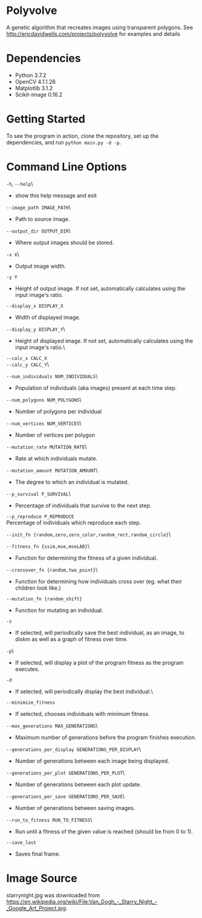 # Polyvolve
A genetic algorithm that recreates images using transparent polygons.  See http://ericdavidwells.com/projects/polyvolve for examples and details

# Dependencies
* Python 3.7.2
* OpenCV 4.1.1.26
* Matplotlib 3.1.2
* Scikit-image 0.16.2

# Getting Started
To see the program in action, clone the repository, set up the dependencies, and run `python main.py -d -p`.

# Command Line Options

`-h`, `--help`\
* show this help message and exit

`--image_path IMAGE_PATH`\
* Path to source image.

`--output_dir OUTPUT_DIR`\
* Where output images should be stored.

`-x X`\
* Output image width.

`-y Y` 
* Height of output image. If not set, automatically calculates using the input image's ratio.

`--display_x DISPLAY_X`
* Width of displayed image.

`--display_y DISPLAY_Y`\
* Height of displayed image. If not set, automatically calculates using the input image's ratio.\

`--calc_x CALC_X`\
`--calc_y CALC_Y`\

`--num_individuals NUM_INDIVIDUALS`\
* Population of individuals (aka images) present at each time step.

`--num_polygons NUM_POLYGONS`\
* Number of polygons per individual

`--num_vertices NUM_VERTICES`\
* Number of vertices per polygon

`--mutation_rate MUTATION_RATE`\
* Rate at which individuals mutate.

`--mutation_amount MUTATION_AMOUNT`\
* The degree to which an individual is mutated.

`--p_survival P_SURVIVAL`\
* Percentage of individuals that survive to the next step.

`--p_reproduce P_REPRODUCE`\
Percentage of individuals which reproduce each step.

`--init_fn {random,zero,zero_color,random_rect,random_circle}`\

`--fitness_fn {ssim,mse,mseLAB}`\
* Function for determining the fitness of a given individual.

`--crossover_fn {random,two_point}`\
* Function for determining how individuals cross over (eg. what their children look like.)

`--mutation_fn {random_shift}`
* Function for mutating an individual.

`-s`                   
* If selected, will periodically save the best individual, as an image, to diskm as well as a graph of fitness over time.

`-p`\             
* If selected, will display a plot of the program fitness as the program executes.

`-d`                   
* If selected, will periodically display the best individual.\

`--minimize_fitness`    
* If selected, chooses individuals with minimum fitness.

`--max_generations MAX_GENERATIONS`\
* Maximum number of generations before the program finishes execution.

`--generations_per_display GENERATIONS_PER_DISPLAY`\
* Number of generations between each image being displayed.

`--generations_per_plot GENERATIONS_PER_PLOT`\
* Number of generations between each plot update.

`--generations_per_save GENERATIONS_PER_SAVE`\
* Number of generations between saving images.

`--run_to_fitness RUN_TO_FITNESS`\
* Run until a fitness of the given value is reached (should be from 0 to 1).

`--save_last`
* Saves final frame.

# Image Source
starrynight.jpg was downloaded from https://en.wikipedia.org/wiki/File:Van_Gogh_-_Starry_Night_-_Google_Art_Project.jpg.

